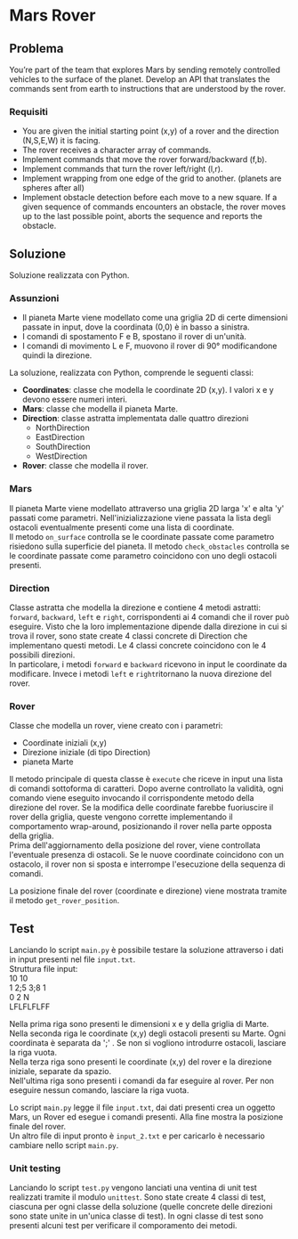 # Mars Rover

## Problema 

You’re part of the team that explores Mars by sending remotely controlled vehicles to the surface of the planet. Develop an API that translates the commands sent from earth to instructions that are understood by the rover.

### Requisiti

- You are given the initial starting point (x,y) of a rover and the direction (N,S,E,W) it is facing.
- The rover receives a character array of commands.
- Implement commands that move the rover forward/backward (f,b).
- Implement commands that turn the rover left/right (l,r).
- Implement wrapping from one edge of the grid to another. (planets are spheres after all)
- Implement obstacle detection before each move to a new square. If a given sequence of commands encounters an obstacle, the rover moves up to the last possible point, aborts the sequence and reports the obstacle.


## Soluzione

Soluzione realizzata con Python.<br>

### Assunzioni

- Il pianeta Marte viene modellato come una griglia 2D di certe dimensioni passate in input, dove la coordinata (0,0) è in basso a sinistra.
- I comandi di spostamento F e B, spostano il rover di un'unità.
- I comandi di movimento L e F, muovono il rover di 90° modificandone quindi la direzione.

La soluzione, realizzata con Python, comprende le seguenti classi:

- **Coordinates**: classe che modella le coordinate 2D (x,y). I valori x e y devono essere numeri interi.
- **Mars**: classe che modella il pianeta Marte.
- **Direction**: classe astratta implementata dalle quattro direzioni
  - NorthDirection
  - EastDirection
  - SouthDirection
  - WestDirection
- **Rover**: classe che modella il rover.


### Mars

Il pianeta Marte viene modellato attraverso una griglia 2D larga 'x' e alta 'y' passati come parametri. Nell'inizializzazione viene passata la lista degli ostacoli eventualmente presenti come una lista di coordinate. <br>
Il metodo `on_surface` controlla se le coordinate passate come parametro risiedono sulla superficie del pianeta.
Il metodo `check_obstacles` controlla se le coordinate passate come parametro coincidono con uno degli ostacoli presenti.

### Direction

Classe astratta che modella la direzione e contiene 4 metodi astratti: `forward`, `backward`, `left` e `right`, corrispondenti ai 4 comandi che il rover può eseguire. Visto che la loro implementazione dipende dalla direzione in cui si trova il rover, sono state create 4 classi concrete di Direction che implementano questi metodi. Le 4 classi concrete coincidono con le 4 possibili direzioni. <br>
In particolare, i metodi `forward` e `backward` ricevono in input le coordinate da modificare. Invece i metodi `left` e `right`ritornano la nuova direzione del rover.

### Rover

Classe che modella un rover, viene creato con i parametri:

- Coordinate iniziali (x,y)
- Direzione iniziale (di tipo Direction)
- pianeta Marte

Il metodo principale di questa classe è `execute` che riceve in input una lista di comandi sottoforma di caratteri. Dopo averne controllato la validità, ogni comando viene eseguito invocando il corrispondente metodo della direzione del rover. Se la modifica delle coordinate farebbe fuoriuscire il rover della griglia, queste vengono corrette implementando il comportamento wrap-around, posizionando il rover nella parte opposta della griglia. <br>
Prima dell'aggiornamento della posizione del rover, viene controllata l'eventuale presenza di ostacoli. Se le nuove coordinate coincidono con un ostacolo, il rover non si sposta e interrompe l'esecuzione della sequenza di comandi.

La posizione finale del rover (coordinate e direzione) viene mostrata tramite il metodo `get_rover_position`.

## Test

Lanciando lo script `main.py` è possibile testare la soluzione attraverso i dati in input presenti nel file `input.txt`. <br>
Struttura file input:<br>
10 10 <br>
1 2;5 3;8 1 <br>
0 2 N <br>
LFLFLFLFF <br>

Nella prima riga sono presenti le dimensioni x e y della griglia di Marte. <br>
Nella seconda riga le coordinate (x,y) degli ostacoli presenti su Marte. Ogni coordinata è separata da ';' . Se non si vogliono introdurre ostacoli, lasciare la riga vuota.<br>
Nella terza riga sono presenti le coordinate (x,y) del rover e la direzione iniziale, separate da spazio.<br>
Nell'ultima riga sono presenti i comandi da far eseguire al rover. Per non eseguire nessun comando, lasciare la riga vuota.<br>

Lo script `main.py` legge il file `input.txt`, dai dati presenti crea un oggetto Mars, un Rover ed esegue i comandi presenti. Alla fine mostra la posizione finale del rover.<br>
Un altro file di input pronto è `input_2.txt` e per caricarlo è necessario cambiare nello script `main.py`.

### Unit testing

Lanciando lo script `test.py` vengono lanciati una ventina di unit test realizzati tramite il modulo `unittest`.
Sono state create 4 classi di test, ciascuna per ogni classe della soluzione (quelle concrete delle direzioni sono state unite in un'unica classe di test). In ogni classe di test sono presenti alcuni test per verificare il comporamento dei metodi.